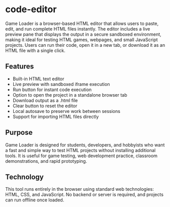 # code-editor

Game Loader is a browser-based HTML editor that allows users to paste, edit, and run complete HTML files instantly. The editor includes a live preview pane that displays the output in a secure sandboxed environment, making it ideal for testing HTML games, webpages, and small JavaScript projects. Users can run their code, open it in a new tab, or download it as an HTML file with a single click.

## Features

- Built-in HTML text editor
- Live preview with sandboxed iframe execution
- Run button for instant code execution
- Option to open the project in a standalone browser tab
- Download output as a .html file
- Clear button to reset the editor
- Local autosave to preserve work between sessions
- Support for importing HTML files directly

## Purpose

Game Loader is designed for students, developers, and hobbyists who want a fast and simple way to test HTML projects without installing additional tools. It is useful for game testing, web development practice, classroom demonstrations, and rapid prototyping.

## Technology

This tool runs entirely in the browser using standard web technologies: HTML, CSS, and JavaScript. No backend or server is required, and projects can run offline once loaded.
